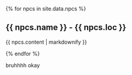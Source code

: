{% for npcs in site.data.npcs %}
  <h2>{{ npcs.name }} - {{ npcs.loc }}</h2>
  <p>{{ npcs.content | markdownify }}</p>
{% endfor %}

bruhhhh
okay
